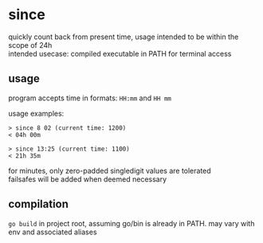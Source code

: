# since
quickly count back from present time, usage intended to be within the scope of 24h<br>
intended usecase: compiled executable in PATH for terminal access

## usage
program accepts time in formats: `HH:mm` and `HH mm`<br>

usage examples: 
```
> since 8 02 (current time: 1200)
< 04h 00m
```

```
> since 13:25 (current time: 1100)
< 21h 35m
```

for minutes, only zero-padded singledigit values are tolerated<br>
failsafes will be added when deemed necessary

## compilation
`go build` in project root, assuming go/bin is already in PATH. may vary with env and associated aliases

